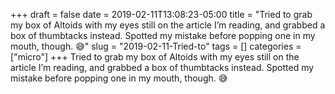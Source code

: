 +++draft = falsedate = 2019-02-11T13:08:23-05:00title = "Tried to grab my box of Altoids with my eyes still on the article I’m reading, and grabbed a box of thumbtacks instead. Spotted my mistake before popping one in my mouth, though. 😅"slug = "2019-02-11-Tried-to"tags = []categories = ["micro"]+++Tried to grab my box of Altoids with my eyes still on the article I’m reading, and grabbed a box of thumbtacks instead. Spotted my mistake before popping one in my mouth, though. 😅